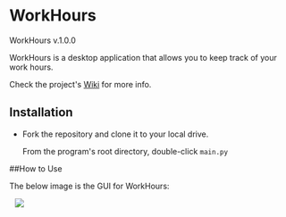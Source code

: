 # WorkHours

WorkHours v.1.0.0

WorkHours is a desktop application that allows you to keep track of your work hours.

Check the project's [Wiki](https://github.com/Kwistech/WorkHours/wiki) for more info.

## Installation ##

+ Fork the repository and clone it to your local drive.

  From the program's root directory, double-click `main.py`

##How to Use

The below image is the GUI for WorkHours:

<img src="https://s31.postimg.org/52j60w817/workhours_gui.png" align="left" hspace="10">
